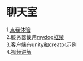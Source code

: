 # 聊天室   
1.[点我体验](http://mydog.wiki/games/chat/)  
2.服务器使用[mydog框架](https://github.com/ahuangege/mydog)  
3.客户端有unity和creator示例  
4.[视频讲解](https://www.bilibili.com/video/BV1Jr4y1K7KR/)  
